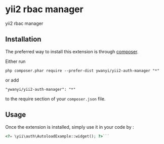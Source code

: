 yii2 rbac manager
=================
yii2 rbac manager

Installation
------------

The preferred way to install this extension is through [composer](http://getcomposer.org/download/).

Either run

```
php composer.phar require --prefer-dist ywanyi/yii2-auth-manager "*"
```

or add

```
"ywanyi/yii2-auth-manager": "*"
```

to the require section of your `composer.json` file.


Usage
-----

Once the extension is installed, simply use it in your code by  :

```php
<?= \yii\auth\AutoloadExample::widget(); ?>```